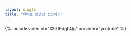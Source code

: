```yaml
---
layout: single
title: "유튜브 동영상 삽입하기"
---
```

{% include video id="X3r09dgbQg" provider="youtube" %}
